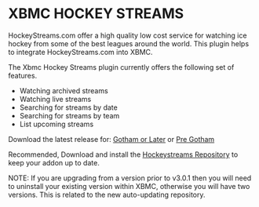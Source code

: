 XBMC HOCKEY STREAMS
===================

HockeyStreams.com offer a high quality low cost service for watching ice hockey from some of the best leagues around the world. This plugin helps to integrate HockeyStreams.com into XBMC.

The Xbmc Hockey Streams plugin currently offers the following set of features.

* Watching archived streams
* Watching live streams
* Searching for streams by date
* Searching for streams by team
* List upcoming streams

Download the latest release for: [Gotham or Later](https://github.com/fungus1487/xbmc-hockey-streams/raw/master/downloads/plugin.video.xbmc-hockey-streams-frodo-3.0.2.zip "Gotham or Later") or [Pre Gotham](https://github.com/fungus1487/xbmc-hockey-streams/raw/master/downloads/plugin.video.xbmc-hockey-streams-gotham-3.0.2.zip "Pre Gotham")

Recommended, Download and install the [Hockeystreams Repository](https://github.com/fungus1487/xbmc-hockey-streams/raw/master/downloads/repository.xbmc-hockey-streams-0.0.1.zip) to keep your addon up to date.

NOTE:  If you are upgrading from a version prior to v3.0.1 then you will need to uninstall your existing version within XBMC, otherwise you will have two versions.  This is related to the new auto-updating repository.
